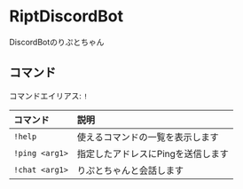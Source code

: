 # RiptDiscordBot
DiscordBotのりぷとちゃん

## コマンド

コマンドエイリアス: `!`

|コマンド                     | 説明                              |
|:---------------------------|:-----------------------------------|
| `!help`                     | 使えるコマンドの一覧を表示します   |
| `!ping <arg1>`                     | 指定したアドレスにPingを送信します |
| `!chat <arg1>`              | りぷとちゃんと会話します             |
